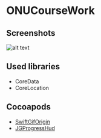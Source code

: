 # ONUCourseWork
## Screenshots
![alt text](https://github.com/pumPkin555/ONUCourseWork/blob/master/Clima.jpg)

## Used libraries
* CoreData
* CoreLocation

## Cocoapods
* [SwiftGifOrigin](https://cocoapods.org/pods/SwiftGifOrigin)
* [JGProgressHud](https://github.com/JonasGessner/JGProgressHUD)
